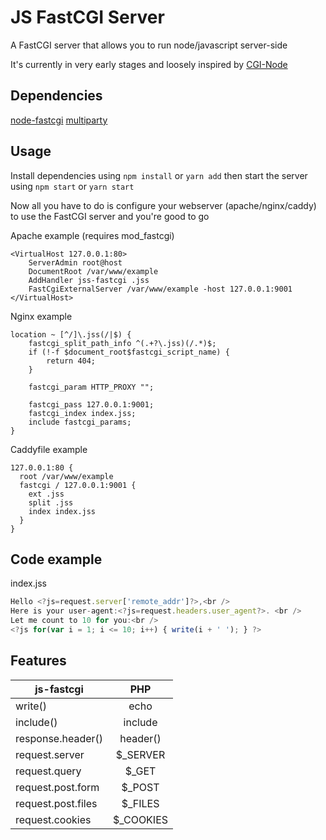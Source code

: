 # JS FastCGI Server
A FastCGI server that allows you to run node/javascript server-side

It's currently in very early stages and loosely inspired by [CGI-Node](https://github.com/UeiRicho/cgi-node)

## Dependencies
[node-fastcgi](https://github.com/fbbdev/node-fastcgi)
[multiparty](https://github.com/pillarjs/multiparty)

## Usage
Install dependencies using `npm install` or `yarn add` then start the server using `npm start` or `yarn start`

Now all you have to do is configure your webserver (apache/nginx/caddy) to use the FastCGI server and you're good to go

Apache example (requires mod_fastcgi)
```
<VirtualHost 127.0.0.1:80>
    ServerAdmin root@host
    DocumentRoot /var/www/example
    AddHandler jss-fastcgi .jss
    FastCgiExternalServer /var/www/example -host 127.0.0.1:9001
</VirtualHost>
```

Nginx example
```
location ~ [^/]\.jss(/|$) {
    fastcgi_split_path_info ^(.+?\.jss)(/.*)$;
    if (!-f $document_root$fastcgi_script_name) {
        return 404;
    }

    fastcgi_param HTTP_PROXY "";

    fastcgi_pass 127.0.0.1:9001;
    fastcgi_index index.jss;
    include fastcgi_params;
}
```

Caddyfile example
```
127.0.0.1:80 {
  root /var/www/example
  fastcgi / 127.0.0.1:9001 {
    ext .jss
    split .jss
    index index.jss
  }
}
```

## Code example
index.jss
```js
Hello <?js=request.server['remote_addr']?>,<br />
Here is your user-agent:<?js=request.headers.user_agent?>. <br />
Let me count to 10 for you:<br />
<?js for(var i = 1; i <= 10; i++) { write(i + ' '); } ?>
```

## Features
| js-fastcgi        | PHP           |
| ------------- |:-------------:|
|  write()      | echo |
| include()     | include      |
| response.header() | header()      |
| request.server | $_SERVER |
| request.query | $_GET |
| request.post.form | $_POST |
| request.post.files | $_FILES |
| request.cookies | $_COOKIES |